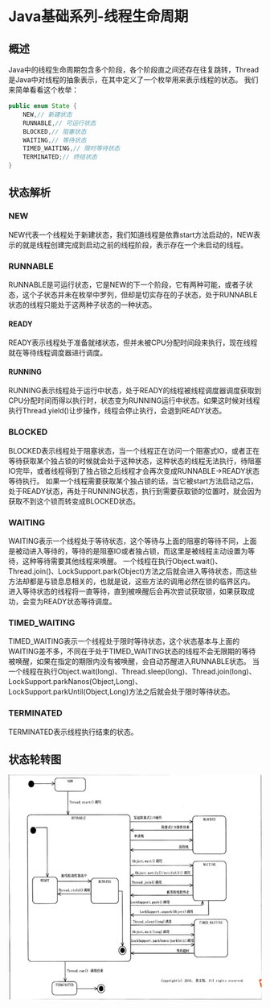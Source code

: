 # Java基础系列-线程生命周期
## 概述
Java中的线程生命周期包含多个阶段，各个阶段直之间还存在往复跳转，Thread是Java中对线程的抽象表示，在其中定义了一个枚举用来表示线程的状态。
我们来简单看看这个枚举：
```java
public enum State {
    NEW,// 新建状态
    RUNNABLE,// 可运行状态
    BLOCKED,// 阻塞状态
    WAITING,// 等待状态
    TIMED_WAITING,// 限时等待状态
    TERMINATED;// 终结状态
}
```
## 状态解析
### NEW
NEW代表一个线程处于新建状态，我们知道线程是依靠start方法启动的，NEW表示的就是线程创建完成到启动之前的线程阶段，表示存在一个未启动的线程。
### RUNNABLE
RUNNABLE是可运行状态，它是NEW的下一个阶段，它有两种可能，或者子状态，这个子状态并未在枚举中罗列，但却是切实存在的子状态，处于RUNNABLE状态的线程只能处于这两种子状态的一种状态。
#### READY 
READY表示线程处于准备就绪状态，但并未被CPU分配时间段来执行，现在线程就在等待线程调度器进行调度。
#### RUNNING
RUNNING表示线程处于运行中状态，处于READY的线程被线程调度器调度获取到CPU分配时间而得以执行时，状态变为RUNNING运行中状态。如果这时候对线程执行Thread.yield()让步操作，线程会停止执行，会退到READY状态。
### BLOCKED
BLOCKED表示线程处于阻塞状态，当一个线程正在访问一个阻塞式IO，或者正在等待获取某个独占锁的时候就会处于这种状态，这种状态的线程无法执行，待阻塞IO完毕，或者线程得到了独占锁之后线程才会再次变成RUNNABLE->READY状态等待执行。
如果一个线程需要获取某个独占锁的话，当它被start方法启动之后，处于READY状态，再处于RUNNING状态，执行到需要获取锁的位置时，就会因为获取不到这个锁而转变成BLOCKED状态。
### WAITING
WAITING表示一个线程处于等待状态，这个等待与上面的阻塞的等待不同，上面是被动进入等待的，等待的是阻塞IO或者独占锁，而这里是被线程主动设置为等待，这种等待需要其他线程来唤醒。
一个线程在执行Object.wait()、Thread.join()、LockSupport.park(Object)方法之后就会进入等待状态，而这些方法却都是与锁息息相关的，也就是说，这些方法的调用必然在锁的临界区内。
进入等待状态的线程将一直等待，直到被唤醒后会再次尝试获取锁，如果获取成功，会变为READY状态等待调度。
### TIMED_WAITING
TIMED_WAITING表示一个线程处于限时等待状态，这个状态基本与上面的WAITING差不多，不同在于处于TIMED_WAITING状态的线程不会无限期的等待被唤醒，如果在指定的期限内没有被唤醒，会自动苏醒进入RUNNABLE状态。
当一个线程在执行Object.wait(long)、Thread.sleep(long)、Thread.join(long)、LockSupport.parkNanos(Object,Long)、LockSupport.parkUntil(Object,Long)方法之后就会处于限时等待状态。
### TERMINATED
TERMINATED表示线程执行结束的状态。
## 状态轮转图
![线程轮转图](../images/线程轮转图.png)

